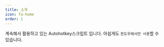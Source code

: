 ```yaml
---
title: 소개
icon: fa-home
order: 1
---
```


계속해서 활용하고 있는 Autohotkey스크립트 입니다. 아쉽게도 `윈도우에서만 사용`할 수 있습니다.
